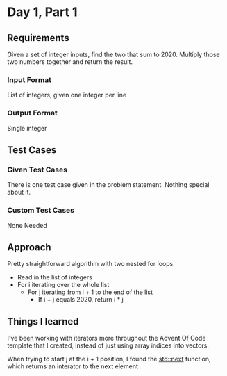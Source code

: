 # Day 1, Part 1 #

## Requirements ##

Given a set of integer inputs, find the two that sum to 2020. Multiply those two numbers together and return the result.

### Input Format ###

List of integers, given one integer per line

### Output Format ###

Single integer

## Test Cases ##

### Given Test Cases ###

There is one test case given in the problem statement. Nothing special about it.

### Custom Test Cases ###

None Needed

## Approach ##

Pretty straightforward algorithm with two nested for loops. 

- Read in the list of integers
- For i iterating over the whole list
    - For j iterating from i + 1 to the end of the list
        - If i + j equals 2020, return i * j

## Things I learned ##

I've been working with iterators more throughout the Advent Of Code template that I created, instead of just using array indices into vectors.

When trying to start j at the i + 1 position, I found the [std::next](https://www.cplusplus.com/reference/iterator/next/) function, which returns an interator to the next element

